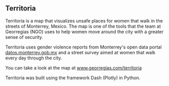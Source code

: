 ## Territoria

Territoria is a map that visualizes unsafe places for women that walk in the streets of Monterrey, Mexico. The map is one 
of the tools that the team at Georregias (NGO) uses to help women move around the city with a greater sense of security.

Territoria uses gender violence reports from Monterrey's open data portal [datos.monterrey.gob.mx](https://datos.monterrey.gob.mx/) and
a street survey aimed at women that walk every day through the city.

You can take a look at the map at www.georregias.com/territoria

Territoria was built using the framework Dash (Plotly) in Python.

